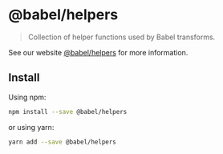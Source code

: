 # @babel/helpers

> Collection of helper functions used by Babel transforms.

See our website [@babel/helpers](https://babeljs.io/docs/en/next/babel-helpers.html) for more information.

## Install

Using npm:

```sh
npm install --save @babel/helpers
```

or using yarn:

```sh
yarn add --save @babel/helpers
```
